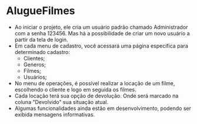 # AlugueFilmes
* Ao iniciar o projeto, ele cria um usuário padrão chamado Administrador com a senha 123456. Mas há a possibilidade de criar um novo usuário a partir da tela de login.
* Em cada menu de cadastro, você acessará uma página especifica para determinado cadastro:
  - Clientes;
  - Generos;
  - Filmes;
  - Usuários;
* No menu de operações, é possível realizar a locação de um filme, escolhendo o cliente e logo em seguida os filmes.
* Cada locação terá sua opção de devolução. Onde será marcado na coluna "Devolvido" sua situação atual.
* Algumas funcionalidades ainda estão em desenvolvimento, podendo ser exibida mensagens informativas.
